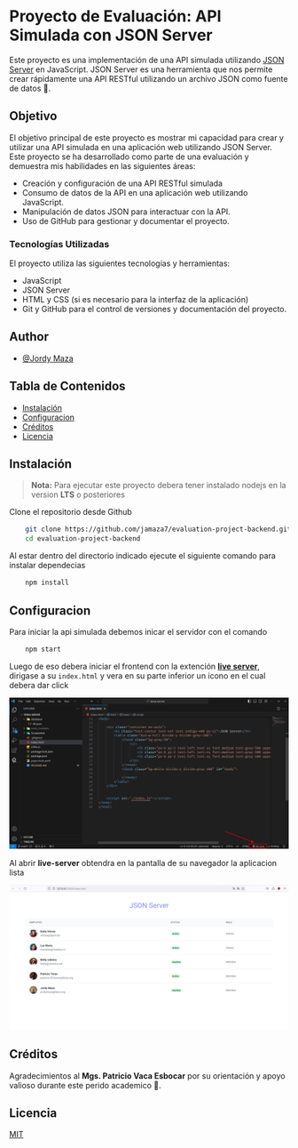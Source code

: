 # Proyecto de Evaluación: API Simulada con JSON Server

Este proyecto es una implementación de una API simulada utilizando [JSON Server](https://github.com/typicode/json-server) en JavaScript. JSON Server es una herramienta que nos permite crear rápidamente una API RESTful utilizando un archivo JSON como fuente de datos 🚀.

## Objetivo

El objetivo principal de este proyecto es mostrar mi capacidad para crear y utilizar una API simulada en una aplicación web utilizando JSON Server. Este proyecto se ha desarrollado como parte de una evaluación y demuestra mis habilidades en las siguientes áreas:

- Creación y configuración de una API RESTful simulada
- Consumo de datos de la API en una aplicación web utilizando JavaScript.
- Manipulación de datos JSON para interactuar con la API.
- Uso de GitHub para gestionar y documentar el proyecto.

### Tecnologías Utilizadas

El proyecto utiliza las siguientes tecnologías y herramientas:

- JavaScript
- JSON Server
- HTML y CSS (si es necesario para la interfaz de la aplicación)
- Git y GitHub para el control de versiones y documentación del proyecto.

## Author

- [@Jordy Maza](https://github.com/jamaza7)

## Tabla de Contenidos

- [Instalación](#instalación)
- [Configuracion](#configuracion)
- [Créditos](#créditos)
- [Licencia](#licencia)

## Instalación

> **Nota:** Para ejecutar este proyecto debera tener instalado nodejs en la version **LTS** o posteriores

Clone el repositorio desde Github

```bash
    git clone https://github.com/jamaza7/evaluation-project-backend.git
    cd evaluation-project-backend
```

Al estar dentro del directorio indicado ejecute el siguiente comando para instalar dependecias

```javascript
    npm install
```

## Configuracion

Para iniciar la api simulada debemos inicar el servidor con el comando

```javascript
    npm start
```

Luego de eso debera iniciar el frontend con la extención **[live server](https://github.com/ritwickdey/vscode-live-server)**, dirigase a su `index.html` y vera en su parte inferior un icono en el cual debera dar click

![liveServer](Screenshot/demo_liveserver.png)

Al abrir **live-server** obtendra en la pantalla de su navegador la aplicacion lista

![index](Screenshot/index_liveServer.png)

## Créditos

Agradecimientos al **Mgs. Patricio Vaca Esbocar** por
su orientación y apoyo valioso durante este perido academico 💯.

## Licencia

[MIT](https://choosealicense.com/licenses/mit/)
